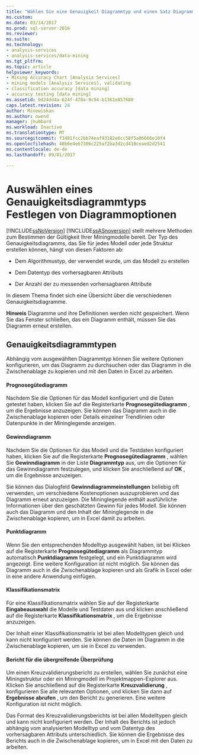 ```yaml
---
title: "Wählen Sie eine Genauigkeit Diagrammtyp und einen Satz Diagrammoptionen | Microsoft Docs"
ms.custom: 
ms.date: 03/14/2017
ms.prod: sql-server-2016
ms.reviewer: 
ms.suite: 
ms.technology:
- analysis-services
- analysis-services/data-mining
ms.tgt_pltfrm: 
ms.topic: article
helpviewer_keywords:
- Mining Accuracy Chart [Analysis Services]
- mining models [Analysis Services], validating
- classification accuracy [data mining]
- accuracy testing [data mining]
ms.assetid: bd24dd4a-624f-478a-9c94-b1361e857680
caps.latest.revision: 24
author: Minewiskan
ms.author: owend
manager: jhubbard
ms.workload: Inactive
ms.translationtype: MT
ms.sourcegitcommit: f3481fcc2bb74eaf93182e6cc58f5a06666e10f4
ms.openlocfilehash: 40b6e4e67306c225af2ba3d2cd418ceaed2d2541
ms.contentlocale: de-de
ms.lasthandoff: 09/01/2017

---
```

# <a name="choose-an-accuracy-chart-type-and-set-chart-options"></a>Auswählen eines Genauigkeitsdiagrammtyps Festlegen von Diagrammoptionen
  [!INCLUDE[ssNoVersion](../../includes/ssnoversion-md.md)] [!INCLUDE[ssASnoversion](../../includes/ssasnoversion-md.md)] stellt mehrere Methoden zum Bestimmen der Gültigkeit Ihrer Miningmodelle bereit. Der Typ des Genauigkeitsdiagramms, das Sie für jedes Modell oder jede Struktur erstellen können, hängt von diesen Faktoren ab:  
  
-   Dem Algorithmustyp, der verwendet wurde, um das Modell zu erstellen  
  
-   Dem Datentyp des vorhersagbaren Attributs  
  
-   Der Anzahl der zu messenden vorhersagbaren Attribute  
  
 In diesem Thema findet sich eine Übersicht über die verschiedenen Genauigkeitsdiagramme.  
  
 **Hinweis** Diagramme und ihre Definitionen werden nicht gespeichert. Wenn Sie das Fenster schließen, das ein Diagramm enthält, müssen Sie das Diagramm erneut erstellen.  
  
## <a name="accuracy-chart-types"></a>Genauigkeitsdiagrammtypen  
 Abhängig vom ausgewählten Diagrammtyp können Sie weitere Optionen konfigurieren, um das Diagramm zu durchsuchen oder das Diagramm in die Zwischenablage zu kopieren und mit den Daten in Excel zu arbeiten.  
  
#### <a name="lift-chart"></a>Prognosegütediagramm  
 Nachdem Sie die Optionen für das Modell konfiguriert und die Daten getestet haben, klicken Sie auf die Registerkarte **Prognosegütediagramm** , um die Ergebnisse anzuzeigen. Sie können das Diagramm auch in die Zwischenablage kopieren oder Details einzelner Trendlinien oder Datenpunkte in der Mininglegende anzeigen.  
  
#### <a name="profit-chart"></a>Gewinndiagramm  
 Nachdem Sie die Optionen für das Modell und die Testdaten konfiguriert haben, klicken Sie auf die Registerkarte **Prognosegütediagramm** , wählen Sie **Gewinndiagramm** in der Liste **Diagrammtyp** aus, um die Optionen für das Gewinndiagramm festzulegen, und klicken Sie anschließend auf **OK** , um die Ergebnisse anzuzeigen.  
  
 Sie können das Dialogfeld **Gewinndiagrammeinstellungen** beliebig oft verwenden, um verschiedene Kostenoptionen auszuprobieren und das Diagramm erneut anzuzeigen. Die Mininglegende enthält ausführliche Informationen über den geschätzten Gewinn für jedes Modell. Sie können auch das Diagramm und den Inhalt der Mininglegende in die Zwischenablage kopieren, um in Excel damit zu arbeiten.  
  
#### <a name="scatter-plot"></a>Punktdiagramm  
 Wenn Sie den entsprechenden Modelltyp ausgewählt haben, ist bei Klicken auf die Registerkarte **Prognosegütediagramm** als Diagrammtyp automatisch **Punktdiagramm** festgelegt, und ein Punktdiagramm wird angezeigt. Eine weitere Konfiguration ist nicht möglich. Sie können das Diagramm auch in die Zwischenablage kopieren und als Grafik in Excel oder in eine andere Anwendung einfügen.  
  
#### <a name="classification-matrix"></a>Klassifikationsmatrix  
 Für eine Klassifikationsmatrix wählen Sie auf der Registerkarte **Eingabeauswahl** die Modelle und Testdaten aus und klicken anschließend auf die Registerkarte **Klassifikationsmatrix** , um die Ergebnisse anzuzeigen.  
  
 Der Inhalt einer Klassifikationsmatrix ist bei allen Modelltypen gleich und kann nicht konfiguriert werden. Sie können die Daten im Diagramm in die Zwischenablage kopieren, um sie in Excel zu verwenden.  
  
#### <a name="cross-validation-report"></a>Bericht für die übergreifende Überprüfung  
 Um einen Kreuzvalidierungsbericht zu erstellen, wählen Sie zunächst eine Miningstruktur oder ein Miningmodell im Projektmappen-Explorer aus. Klicken Sie anschließend auf die Registerkarte **Kreuzvalidierung** , konfigurieren Sie alle relevanten Optionen, und klicken Sie dann auf **Ergebnisse abrufen** , um den Bericht zu generieren. Eine weitere Konfiguration ist nicht möglich.  
  
 Das Format des Kreuzvalidierungsberichts ist bei allen Modelltypen gleich und kann nicht konfiguriert werden. Der Inhalt des Berichts ist jedoch abhängig vom analysierten Modelltyp und vom Datentyp des vorhersagbaren Attributs unterschiedlich. Sie können die Ergebnisse des Berichts auch in die Zwischenablage kopieren, um in Excel mit den Daten zu arbeiten.  
  
  

